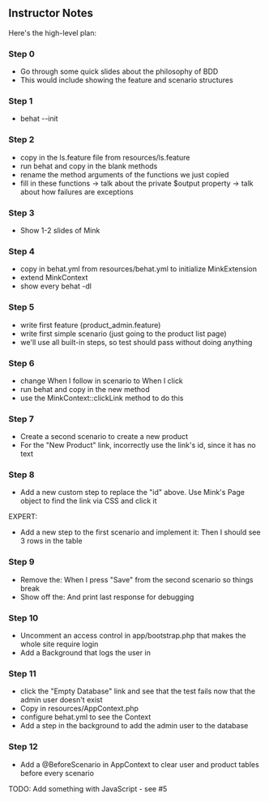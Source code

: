 ## Instructor Notes

Here's the high-level plan:

### Step 0

- Go through some quick slides about the philosophy of BDD
- This would include showing the feature and scenario structures

### Step 1

- behat --init

### Step 2

- copy in the ls.feature file from resources/ls.feature
- run behat and copy in the blank methods
- rename the method arguments of the functions we just copied
- fill in these functions
    -> talk about the private $output property
    -> talk about how failures are exceptions

### Step 3

- Show 1-2 slides of Mink

### Step 4

- copy in behat.yml from resources/behat.yml to initialize MinkExtension
- extend MinkContext
- show every behat -dl

### Step 5

- write first feature (product_admin.feature)
- write first simple scenario (just going to the product list page)
- we'll use all built-in steps, so test should pass without doing anything

### Step 6

- change When I follow in scenario to When I click
- run behat and copy in the new method
- use the MinkContext::clickLink method to do this

### Step 7

- Create a second scenario to create a new product
- For the "New Product" link, incorrectly use the link's id, since
    it has no text

### Step 8

- Add a new custom step to replace the "id" above. Use Mink's Page
    object to find the link via CSS and click it

EXPERT:
- Add a new step to the first scenario and implement it:
    Then I should see 3 rows in the table

### Step 9

- Remove the: When I press "Save" from the second scenario so things break
- Show off the: And print last response for debugging

### Step 10

- Uncomment an access control in app/bootstrap.php that makes the whole
    site require login
- Add a Background that logs the user in

### Step 11

- click the "Empty Database" link and see that the test fails now that the
  admin user doesn't exist
- Copy in resources/AppContext.php
- configure behat.yml to see the Context
- Add a step in the background to add the admin user to the database

### Step 12

- Add a @BeforeScenario in AppContext to clear user and product tables
  before every scenario


TODO: Add something with JavaScript - see #5

